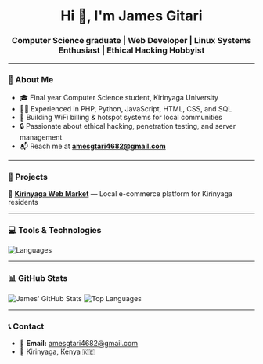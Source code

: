 <h1 align="center">Hi 👋, I'm James Gitari</h1>
<h3 align="center">Computer Science graduate | Web Developer | Linux Systems Enthusiast | Ethical Hacking Hobbyist</h3>

---

### 📍 About Me  
- 🎓 Final year Computer Science student, Kirinyaga University  
- 👨‍💻 Experienced in PHP, Python, JavaScript, HTML, CSS, and SQL  
- 📶 Building WiFi billing & hotspot systems for local communities  
- 🔒 Passionate about ethical hacking, penetration testing, and server management  
- 📬 Reach me at **amesgtari4682@gmail.com**

---

### 🚀 Projects  
🛒 [**Kirinyaga Web Market**](https://github.com/ames4682/kirinyaga-web-market) — Local e-commerce platform for Kirinyaga residents 

---

### 💻 Tools & Technologies  

![Languages](https://skillicons.dev/icons?i=python,php,html,css,javascript,linux,git,mysql)

---

### 📊 GitHub Stats  

![James' GitHub Stats](https://github-readme-stats.vercel.app/api?username=ames4682&show_icons=true&theme=radical)
![Top Languages](https://github-readme-stats.vercel.app/api/top-langs/?username=ames4682&layout=compact&theme=radical)

---

### 📞 Contact  

- 📧 **Email:** amesgtari4682@gmail.com  
- 📍 Kirinyaga, Kenya 🇰🇪  

